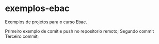 # exemplos-ebac
Exemplos de projetos para o curso Ebac.

Primeiro exemplo de comit e push no repositorio remoto;
Segundo commit
Terceiro commit;